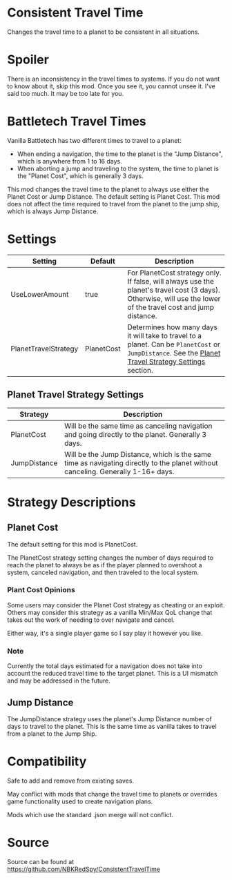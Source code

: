 # Consistent Travel Time
Changes the travel time to a planet to be consistent in all situations.


# Spoiler
There is an inconsistency in the travel times to systems.  If you do not want to know about it, skip this mod.  Once you see it, you cannot unsee it.  I've said too much.  It may be too late for you.

# Battletech Travel Times
Vanilla Battletech has two different times to travel to a planet:

* When ending a navigation, the time to the planet is the "Jump Distance", which is anywhere from 1 to 16 days.
* When aborting a jump and traveling to the system, the time to planet is the "Planet Cost", which is generally 3 days.

This mod changes the travel time to the planet to always use either the Planet Cost or Jump Distance.  The default setting is Planet Cost.  This mod does not affect the time required to travel from the planet to the jump ship, which is always Jump Distance.

# Settings

|Setting|Default|Description|
|--|--|--|
|UseLowerAmount| true| For PlanetCost strategy only.  If false, will always use the planet's travel cost (3 days).  Otherwise, will use the lower of the travel cost and jump distance.
|PlanetTravelStrategy|PlanetCost|Determines how many days it will take to travel to a planet.  Can be `PlanetCost` or `JumpDistance`. See the [Planet Travel Strategy Settings](#planet-travel-strategy-settings) section.


## Planet Travel Strategy Settings

|Strategy|Description|
|--|--|
|PlanetCost|Will be the same time as canceling navigation and going directly to the planet.  Generally 3 days.
|JumpDistance|Will be the Jump Distance, which is the same time as navigating directly to the planet without canceling.  Generally 1-16+ days.|

# Strategy Descriptions
## Planet Cost
The default setting for this mod is PlanetCost.

The PlanetCost strategy setting changes the number of days required to reach the planet to always be as if the player planned to overshoot a system, canceled navigation, and then traveled to the local system.

### Plant Cost Opinions
Some users may consider the Planet Cost strategy as cheating or an exploit.  Others may consider this strategy as a vanilla Min/Max QoL change that takes out the work of needing to over navigate and cancel.

Either way, it's a single player game so I say play it however you like.

### Note
Currently the total days estimated for a navigation does not take into account the reduced travel time to the target planet.  This is a UI mismatch and may be addressed in the future.

## Jump Distance
The JumpDistance strategy uses the planet's Jump Distance number of days to travel to the planet.  This is the same time as vanilla takes to travel from a planet to the Jump Ship.

# Compatibility
Safe to add and remove from existing saves.

May conflict with mods that change the travel time to planets or overrides game functionality used to create navigation plans.

Mods which use the standard .json merge will not conflict.

# Source
Source can be found at https://github.com/NBKRedSpy/ConsistentTravelTime
